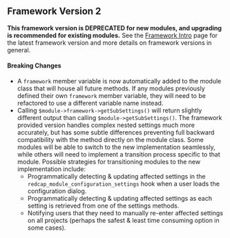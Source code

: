 ## Framework Version 2

**This framework version is DEPRECATED for new modules, and upgrading is recommended for existing modules.**  See the [Framework Intro](intro.md) page for the latest framework version and more details on framework versions in general.

#### Breaking Changes
* A `framework` member variable is now automatically added to the module class that will house all future methods.  If any modules previously defined their own `framework` member variable, they will need to be refactored to use a different variable name instead.
* Calling `$module->framework->getSubSettings()` will return slightly different output than calling `$module->getSubSettings()`.  The framework provided version handles complex nested settings much more accurately, but has some subtle differences preventing full backward compatibility with the method directly on the module class.  Some modules will be able to switch to the new implementation seamlessly, while others will need to implement a transition process specific to that module.  Possible strategies for transitioning modules to the new implementation include:
  * Programmatically detecting & updating affected settings in the `redcap_module_configuration_settings` hook when a user loads the configuration dialog.
  * Programmatically detecting & updating affected settings as each setting is retrieved from one of the settings methods.
  * Notifying users that they need to manually re-enter affected settings on all projects (perhaps the safest & least time consuming option in some cases).
